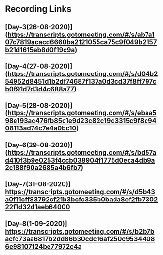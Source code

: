 # Recording Links 
## [Day-3(26-08-2020)] (https://transcripts.gotomeeting.com/#/s/ab7a107c7819acacd6660ba2121055ca75c9f049b2157b21d1615eb8d0f19c9a)
## [Day-4(27-08-2020)] (https://transcripts.gotomeeting.com/#/s/d04b254952d8451d1b2df74687f137a0d3cd37f8ff797cb0f91d7d3d4c688a77)
## [Day-5(28-08-2020)] (https://transcripts.gotomeeting.com/#/s/ebaa598e193ac476fb85c1e9d23c82c19d3315c9f8c9408113ad74c7e4a0bc10)
## [Day-6(29-08-2020)] (https://transcripts.gotomeeting.com/#/s/bd57ad410f3b9e0253f4ccb038904f1775d0eca4db9a2c188f90a2685a4b6fb7)
## [Day-7(31-08-2020)] https://transcripts.gotomeeting.com/#/s/d5b43a0f11cff83792cf21b3bcfc335b0bada8ef2fb730222f1d32d1aeb64000
## [Day-8(1-09-2020)] https://transcripts.gotomeeting.com/#/s/b2b7bacfc73aa6817b2dd86b30cdc16af250c95344086e98107124be77972c4a
